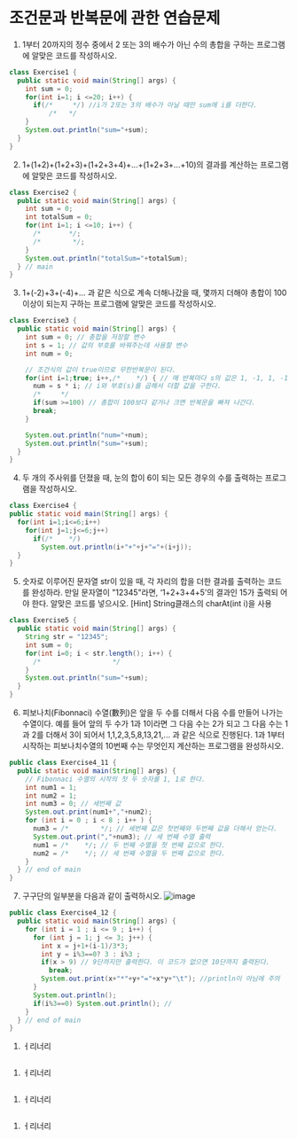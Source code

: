 # 조건문과 반복문에 관한 연습문제
1. 1부터 20까지의 정수 중에서 2 또는 3의 배수가 아닌 수의 총합을 구하는 프로그램에 알맞은 코드를 작성하시오.
```java
class Exercise1 {
  public static void main(String[] args) {
    int sum = 0;
    for(int i=1; i <=20; i++) {
      if(/*     */) //i가 2또는 3의 배수가 아닐 때만 sum에 i를 더한다.
          /*   */   
    }
    System.out.println("sum="+sum);
  } 
}
```
2. 1+(1+2)+(1+2+3)+(1+2+3+4)+...+(1+2+3+...+10)의 결과를 계산하는 프로그램에 알맞은 코드를 작성하시오.
```java
class Exercise2 {
  public static void main(String[] args) {
    int sum = 0;
    int totalSum = 0;
    for(int i=1; i <=10; i++) {
      /*       */;
      /*        */;
    }
    System.out.println("totalSum="+totalSum);
  } // main
}
```
3. 1+(-2)+3+(-4)+... 과 같은 식으로 계속 더해나갔을 때, 몇까지 더해야 총합이 100이상이 되는지 구하는 프로그램에 알맞은 코드를 작성하시오.
```java
class Exercise3 {
  public static void main(String[] args) {
    int sum = 0; // 총합을 저장할 변수
    int s = 1; // 값의 부호를 바꿔주는데 사용할 변수
    int num = 0;

    // 조건식의 값이 true이므로 무한반복문이 된다.
    for(int i=1;true; i++,/*    */) { // 매 반복마다 s의 값은 1, -1, 1, -1...
      num = s * i; // i와 부호(s)를 곱해서 더할 값을 구한다.
      /*     */
      if(sum >=100) // 총합이 100보다 같거나 크면 반복문을 빠져 나간다.
      break;
    }

    System.out.println("num="+num);
    System.out.println("sum="+sum);
  } 
}
```
4. 두 개의 주사위를 던졌을 때, 눈의 합이 6이 되는 모든 경우의 수를 출력하는 프로그램을 작성하시오.
```java
class Exercise4 {
public static void main(String[] args) {
  for(int i=1;i<=6;i++)
    for(int j=1;j<=6;j++)
      if(/*    */)
        System.out.println(i+"+"+j+"="+(i+j));
  }
}
```
5. 숫자로 이루어진 문자열 str이 있을 때, 각 자리의 합을 더한 결과를 출력하는 코드를 완성하라. 만일 문자열이 "12345"라면, ‘1+2+3+4+5’의 결과인 15가 출력되
어야 한다. 알맞은 코드를 넣으시오.  [Hint] String클래스의 charAt(int i)을 사용
```java
class Exercise5 {
  public static void main(String[] args) {
    String str = "12345";
    int sum = 0;
    for(int i=0; i < str.length(); i++) {
      /*                  */
    }
    System.out.println("sum="+sum);
  }
}
```
6. 피보나치(Fibonnaci) 수열(數列)은 앞을 두 수를 더해서 다음 수를 만들어 나가는 수열이다. 예를 들어 앞의 두 수가 1과 1이라면 그 다음 수는 2가 되고 그 다음 수는
1과 2를 더해서 3이 되어서 1,1,2,3,5,8,13,21,... 과 같은 식으로 진행된다. 1과 1부터 시작하는 피보나치수열의 10번째 수는 무엇인지 계산하는 프로그램을 완성하시오.
```java
public class Exercise4_11 {
  public static void main(String[] args) {
    // Fibonnaci 수열의 시작의 첫 두 숫자를 1, 1로 한다.
    int num1 = 1;
    int num2 = 1;
    int num3 = 0; // 세번째 값
    System.out.print(num1+","+num2);
    for (int i = 0 ; i < 8 ; i++ ) {
      num3 = /*        */; // 세번째 값은 첫번째와 두번째 값을 더해서 얻는다.
      System.out.print(","+num3); // 세 번째 수열 출력
      num1 = /*    */; // 두 번째 수열을 첫 번째 값으로 한다.
      num2 = /*    */; // 세 번째 수열을 두 번째 값으로 한다.
    }
  } // end of main
}
```
7. 구구단의 일부분을 다음과 같이 출력하시오.
![image](https://github.com/user-attachments/assets/2ef298ce-1371-4dc0-9840-acf60efcffca)

```java
public class Exercise4_12 {
  public static void main(String[] args) {
    for (int i = 1 ; i <= 9 ; i++) {
      for (int j = 1; j <= 3; j++) {
        int x = j+1+(i-1)/3*3;
        int y = i%3==0? 3 : i%3 ;
        if(x > 9) // 9단까지만 출력한다. 이 코드가 없으면 10단까지 출력된다.
          break;
        System.out.print(x+"*"+y+"="+x*y+"\t"); //println이 아님에 주의
      }
      System.out.println();
      if(i%3==0) System.out.println(); //
    }
  } // end of main
}
```
1. ㅓ리너리
```java
```
1. ㅓ리너리
```java
```
1. ㅓ리너리
```java
```
1. ㅓ리너리
```java
```


